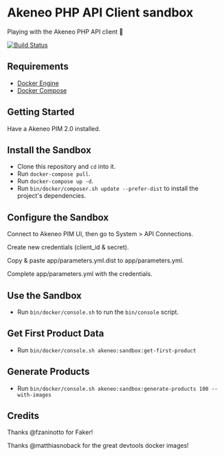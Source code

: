 # Akeneo PHP API Client sandbox

Playing with the Akeneo PHP API client :rocket:

[![Build Status](https://travis-ci.org/nidup/akeneo-php-client-sandbox.png)](https://travis-ci.org/nidup/akeneo-php-client-sandbox)

## Requirements

- [Docker Engine](https://docs.docker.com/engine/installation/)
- [Docker Compose](https://docs.docker.com/compose/install/)

## Getting Started

Have a Akeneo PIM 2.0 installed.

## Install the Sandbox

- Clone this repository and `cd` into it.
- Run `docker-compose pull`.
- Run `docker-compose up -d`.
- Run `bin/docker/composer.sh update --prefer-dist` to install the project's dependencies.

## Configure the Sandbox

Connect to Akeneo PIM UI, then go to System > API Connections.

Create new credentials (client_id & secret).

Copy & paste app/parameters.yml.dist to app/parameters.yml.

Complete app/parameters.yml with the credentials.

## Use the Sandbox

- Run `bin/docker/console.sh` to run the `bin/console` script.

## Get First Product Data

- Run `bin/docker/console.sh akeneo:sandbox:get-first-product`

## Generate Products

- Run `bin/docker/console.sh akeneo:sandbox:generate-products 100 --with-images`

## Credits

Thanks @fzaninotto for Faker!

Thanks @matthiasnoback for the great devtools docker images!
